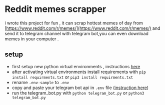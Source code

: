# Reddit memes scrapper
i wrote this project for fun , it can scrap hottest memes of day from [https://www.reddit.com/r/memes/](https://www.reddit.com/r/memes/) and send it to telegram channel with telegram bot,you can even download memes in your computer .

## setup 

 - first setup new python virtual environments , instructions [here](https://docs.python.org/3/tutorial/venv.html)
 - after activating virtual environments install requirements with `pip install requirments.txt` or `pip3 install requirments.txt` 
 - rename `.env-sample` to `.env`
 - copy and paste your telegram bot api in `.env` file ([instruction here](https://core.telegram.org/bots))
 - run the telegram_bot.py with `python telegram_bot.py` or `python3 telegram_bot.py`
